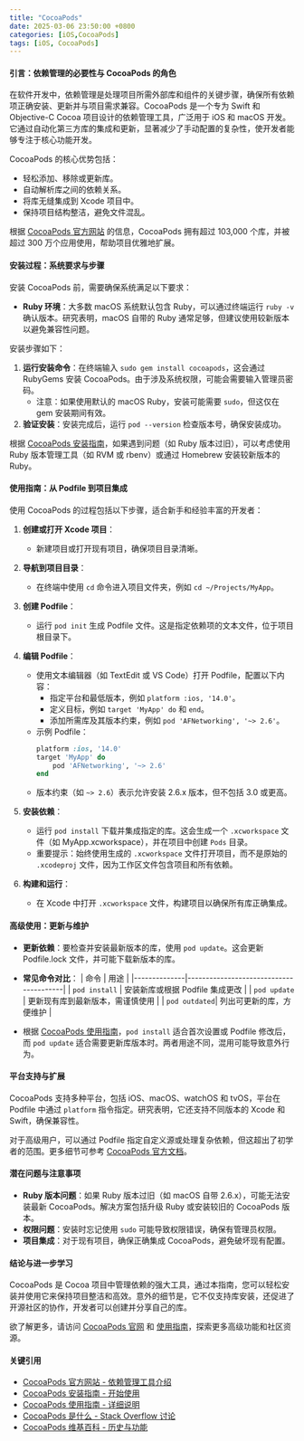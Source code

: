 ```yaml
---
title: "CocoaPods"
date: 2025-03-06 23:50:00 +0800
categories: [iOS,CocoaPods]
tags: [iOS, CocoaPods]
---
```


#### 引言：依赖管理的必要性与 CocoaPods 的角色
在软件开发中，依赖管理是处理项目所需外部库和组件的关键步骤，确保所有依赖项正确安装、更新并与项目需求兼容。CocoaPods 是一个专为 Swift 和 Objective-C Cocoa 项目设计的依赖管理工具，广泛用于 iOS 和 macOS 开发。它通过自动化第三方库的集成和更新，显著减少了手动配置的复杂性，使开发者能够专注于核心功能开发。

CocoaPods 的核心优势包括：
- 轻松添加、移除或更新库。
- 自动解析库之间的依赖关系。
- 将库无缝集成到 Xcode 项目中。
- 保持项目结构整洁，避免文件混乱。

根据 [CocoaPods 官方网站](https://cocoapods.org/) 的信息，CocoaPods 拥有超过 103,000 个库，并被超过 300 万个应用使用，帮助项目优雅地扩展。

#### 安装过程：系统要求与步骤
安装 CocoaPods 前，需要确保系统满足以下要求：
- **Ruby 环境**：大多数 macOS 系统默认包含 Ruby，可以通过终端运行 `ruby -v` 确认版本。研究表明，macOS 自带的 Ruby 通常足够，但建议使用较新版本以避免兼容性问题。

安装步骤如下：
1. **运行安装命令**：在终端输入 `sudo gem install cocoapods`，这会通过 RubyGems 安装 CocoaPods。由于涉及系统权限，可能会需要输入管理员密码。
   - 注意：如果使用默认的 macOS Ruby，安装可能需要 `sudo`，但这仅在 gem 安装期间有效。
2. **验证安装**：安装完成后，运行 `pod --version` 检查版本号，确保安装成功。

根据 [CocoaPods 安装指南](https://guides.cocoapods.org/using/getting-started.html)，如果遇到问题（如 Ruby 版本过旧），可以考虑使用 Ruby 版本管理工具（如 RVM 或 rbenv）或通过 Homebrew 安装较新版本的 Ruby。

#### 使用指南：从 Podfile 到项目集成
使用 CocoaPods 的过程包括以下步骤，适合新手和经验丰富的开发者：

1. **创建或打开 Xcode 项目**：
   - 新建项目或打开现有项目，确保项目目录清晰。

2. **导航到项目目录**：
   - 在终端中使用 `cd` 命令进入项目文件夹，例如 `cd ~/Projects/MyApp`。

3. **创建 Podfile**：
   - 运行 `pod init` 生成 Podfile 文件。这是指定依赖项的文本文件，位于项目根目录下。

4. **编辑 Podfile**：
   - 使用文本编辑器（如 TextEdit 或 VS Code）打开 Podfile，配置以下内容：
     - 指定平台和最低版本，例如 `platform :ios, '14.0'`。
     - 定义目标，例如 `target 'MyApp' do` 和 `end`。
     - 添加所需库及其版本约束，例如 `pod 'AFNetworking', '~> 2.6'`。
   - 示例 Podfile：
     ```ruby
     platform :ios, '14.0'
     target 'MyApp' do
         pod 'AFNetworking', '~> 2.6'
     end
     ```
   - 版本约束（如 `~> 2.6`）表示允许安装 2.6.x 版本，但不包括 3.0 或更高。

5. **安装依赖**：
   - 运行 `pod install` 下载并集成指定的库。这会生成一个 `.xcworkspace` 文件（如 MyApp.xcworkspace），并在项目中创建 `Pods` 目录。
   - 重要提示：始终使用生成的 `.xcworkspace` 文件打开项目，而不是原始的 `.xcodeproj` 文件，因为工作区文件包含项目和所有依赖。

6. **构建和运行**：
   - 在 Xcode 中打开 `.xcworkspace` 文件，构建项目以确保所有库正确集成。

#### 高级使用：更新与维护
- **更新依赖**：要检查并安装最新版本的库，使用 `pod update`。这会更新 Podfile.lock 文件，并可能下载新版本的库。
- **常见命令对比**：
  | 命令         | 用途                                   |
  |--------------|----------------------------------------|
  | `pod install` | 安装新库或根据 Podfile 集成更改         |
  | `pod update`  | 更新现有库到最新版本，需谨慎使用         |
  | `pod outdated`| 列出可更新的库，方便维护                |

- 根据 [CocoaPods 使用指南](https://guides.cocoapods.org/using/using-cocoapods.html)，`pod install` 适合首次设置或 Podfile 修改后，而 `pod update` 适合需要更新库版本时。两者用途不同，混用可能导致意外行为。

#### 平台支持与扩展
CocoaPods 支持多种平台，包括 iOS、macOS、watchOS 和 tvOS，平台在 Podfile 中通过 `platform` 指令指定。研究表明，它还支持不同版本的 Xcode 和 Swift，确保兼容性。

对于高级用户，可以通过 Podfile 指定自定义源或处理复杂依赖，但这超出了初学者的范围。更多细节可参考 [CocoaPods 官方文档](https://guides.cocoapods.org)。

#### 潜在问题与注意事项
- **Ruby 版本问题**：如果 Ruby 版本过旧（如 macOS 自带 2.6.x），可能无法安装最新 CocoaPods。解决方案包括升级 Ruby 或安装较旧的 CocoaPods 版本。
- **权限问题**：安装时忘记使用 `sudo` 可能导致权限错误，确保有管理员权限。
- **项目集成**：对于现有项目，确保正确集成 CocoaPods，避免破坏现有配置。

#### 结论与进一步学习
CocoaPods 是 Cocoa 项目中管理依赖的强大工具，通过本指南，您可以轻松安装并使用它来保持项目整洁和高效。意外的细节是，它不仅支持库安装，还促进了开源社区的协作，开发者可以创建并分享自己的库。

欲了解更多，请访问 [CocoaPods 官网](https://cocoapods.org/) 和 [使用指南](https://guides.cocoapods.org)，探索更多高级功能和社区资源。

#### 关键引用
- [CocoaPods 官方网站 - 依赖管理工具介绍](https://cocoapods.org/)
- [CocoaPods 安装指南 - 开始使用](https://guides.cocoapods.org/using/getting-started.html)
- [CocoaPods 使用指南 - 详细说明](https://guides.cocoapods.org/using/using-cocoapods.html)
- [CocoaPods 是什么 - Stack Overflow 讨论](https://stackoverflow.com/questions/22261124/what-is-cocoapods)
- [CocoaPods 维基百科 - 历史与功能](https://en.wikipedia.org/wiki/CocoaPods)